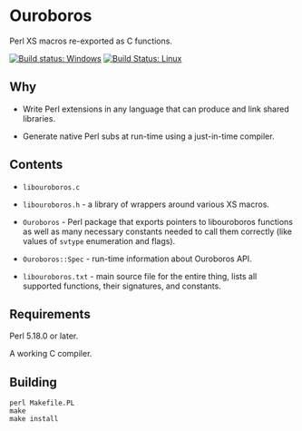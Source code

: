 # Ouroboros

Perl XS macros re-exported as C functions.

[![Build status: Windows](https://ci.appveyor.com/api/projects/status/tmmk51e2h25qsd99/branch/master?svg=true)](https://ci.appveyor.com/project/vickenty/ouroboros/branch/master)
[![Build Status: Linux](https://travis-ci.org/vickenty/ouroboros.svg?branch=master)](https://travis-ci.org/vickenty/ouroboros)

## Why

* Write Perl extensions in any language that can produce and link shared
libraries.

* Generate native Perl subs at run-time using a just-in-time compiler.

## Contents

* `libouroboros.c`
* `libouroboros.h` - a library of wrappers around various XS macros.

* `Ouroboros` - Perl package that exports pointers to libouroboros
  functions as well as many necessary constants needed to call them
  correctly (like values of `svtype` enumeration and flags).

* `Ouroboros::Spec` - run-time information about Ouroboros API.

* `libouroboros.txt` - main source file for the entire thing, lists
  all supported functions, their signatures, and constants.

## Requirements

Perl 5.18.0 or later.

A working C compiler.

## Building

    perl Makefile.PL
    make
    make install
